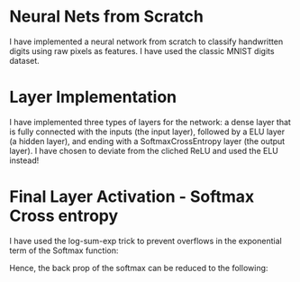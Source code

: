 # Neural Nets from Scratch

I have implemented a neural network from scratch to classify handwritten digits using raw pixels as features. I have used the classic MNIST digits dataset.

# Layer Implementation

I have implemented three types of layers for the network: a dense layer that is fully connected with the inputs (the input layer), followed by a ELU layer (a hidden layer), and ending with a SoftmaxCrossEntropy layer (the output layer). I have chosen to deviate from the cliched ReLU and used the ELU instead!

# Final Layer Activation - Softmax Cross entropy

I have used the log-sum-exp trick to prevent overflows in the exponential term of the Softmax function:



Hence, the back prop of the softmax can be reduced to the following:

